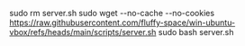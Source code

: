 sudo rm server.sh
sudo wget --no-cache --no-cookies https://raw.githubusercontent.com/fluffy-space/win-ubuntu-vbox/refs/heads/main/scripts/server.sh
sudo bash server.sh
